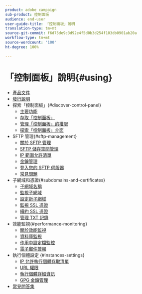```yaml
---
product: adobe campaign
sub-product: 控制面板
audience: end-user
user-guide-title: 「控制面板」說明
translation-type: tm+mt
source-git-commit: f6d75de9c3d92e4f5d0b3d254f103db0901ab20a
workflow-type: tm+mt
source-wordcount: '100'
ht-degree: 100%

---
```



# 「控制面板」說明{#using}

+ [產品文件](control-panel-home.md)
+ [發行說明](release-notes.md)
+ 探索「控制面板」{#discover-control-panel}
   + [主要功能](discover/using/key-features.md)
   + [存取「控制面板」](discover/using/accessing-control-panel.md)
   + [管理「控制面板」的權限](discover/using/managing-permissions.md)
   + [探索「控制面板」介面](discover/using/discovering-the-interface.md)
+ SFTP 管理{#sftp-management}
   + [關於 SFTP 管理](sftp/using/about-sftp-management.md)
   + [SFTP 儲存空間管理](sftp/using/sftp-storage-management.md)
   + [IP 範圍允許清單](sftp/using/ip-range-allow-listing.md)
   + [金鑰管理](sftp/using/key-management.md)
   + [登入您的 SFTP 伺服器](sftp/using/logging-into-sftp-server.md)
   + [常見問題](sftp/using/common-questions.md)
+ 子網域和憑證{#subdomains-and-certificates}
   + [子網域名稱](subdomains-certificates/using/subdomains-branding.md)
   + [監視子網域](subdomains-certificates/using/monitoring-subdomains.md)
   + [設定新子網域](subdomains-certificates/using/setting-up-new-subdomain.md)
   + [監視 SSL 憑證](subdomains-certificates/using/monitoring-ssl-certificates.md)
   + [續約 SSL 憑證](subdomains-certificates/using/renewing-subdomain-certificate.md)
   + [管理 TXT 記錄](subdomains-certificates/using/managing-txt-records.md)
+ 效能監視{#performance-monitoring}
   + [關於效能監視](performance-monitoring/using/about-performance-monitoring.md)
   + [資料庫監視](performance-monitoring/using/database-monitoring.md)
   + [作用中設定檔監控](performance-monitoring/using/active-profiles-monitoring.md)
   + [電子郵件警報](performance-monitoring/using/email-alerting.md)
+ 執行個體設定 {#instances-settings}
   + [IP 允許執行個體存取清單](instances-settings/using/ip-allow-listing-instance-access.md)
   + [URL 權限](instances-settings/using/url-permissions.md)
   + [執行個體詳細資訊](instances-settings/using/instance-details.md)
   + [GPG 金鑰管理](instances-settings/using/gpg-keys-management.md)
+ [常見問答集](faq.md)
